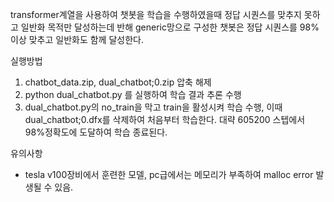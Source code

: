 transformer계열을 사용하여 챗봇을 학습을 수행하였을때 정답 시퀀스를 맞추지 못하고
일반화 목적만 달성하는데 반해 generic망으로 구성한 챗봇은 정답 시퀀스를 98%이상 
맞추고 일반화도 함께 달성한다.

실행방법
1. chatbot_data.zip, dual_chatbot;0.zip 압축 해제
2. python dual_chatbot.py 를 실행하여 학습 결과 추론 수행
3. dual_chatbot.py의 no_train을 막고 train을 활성시켜 학습 수행, 이때 dual_chatbot;0.dfx를 삭제하여 처음부터 학습한다. 대략 605200 스텝에서 98%정확도에 도달하여 학습 종료된다.
 
유의사항 
- tesla v100장비에서 훈련한 모델, pc급에서는 메모리가 부족하여 malloc error 발생될 수 있음.
